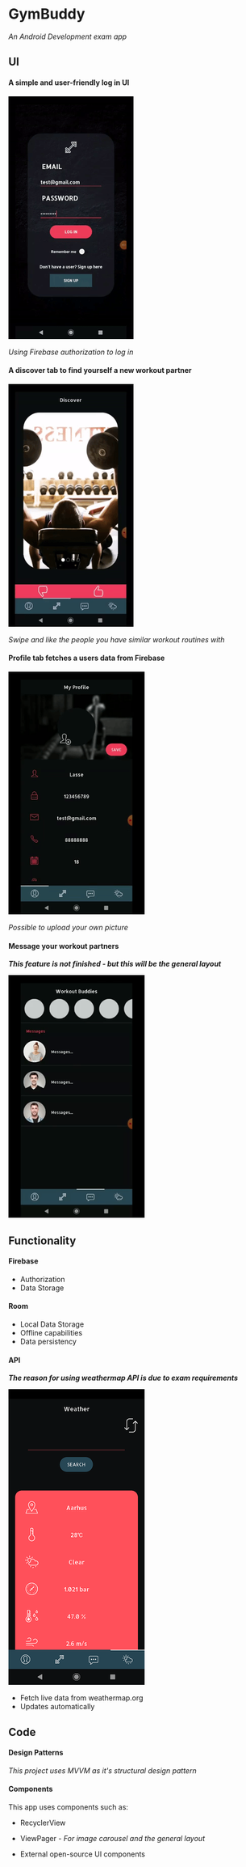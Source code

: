 # **GymBuddy**

*An Android Development exam app*

## UI

#### A simple and user-friendly log in UI

![](login.gif)

*Using Firebase authorization to log in*

#### A discover tab to find yourself a new workout partner

![](carousel.gif)

*Swipe and like the people you have similar workout routines with*

#### Profile tab fetches a users data from Firebase

![](profile.gif)

*Possible to upload your own picture*

#### Message your workout partners

***This feature is not finished - but this will be the general layout***

![](msg.gif)

## Functionality

#### Firebase

* Authorization
* Data Storage

#### Room

* Local Data Storage
* Offline capabilities
* Data persistency

#### API

***The reason for using weathermap API is due to exam requirements***

![](API2.png)

* Fetch live data from weathermap.org
* Updates automatically


## Code

#### Design Patterns

*This project uses MVVM as it's structural design pattern*

#### Components

This app uses components such as:

* RecyclerView

* ViewPager - *For image carousel and the general layout*

* External open-source UI components


